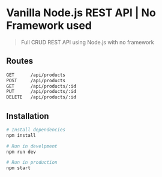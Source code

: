 # Vanilla Node.js REST API | No Framework used

> Full CRUD REST API using Node.js with no framework

## Routes

```bash
GET      /api/products
POST     /api/products
GET      /api/products/:id
PUT      /api/products/:id
DELETE   /api/products/:id

```

## Installation

```bash
# Install dependencies
npm install

# Run in develpment
npm run dev

# Run in production
npm start
```
